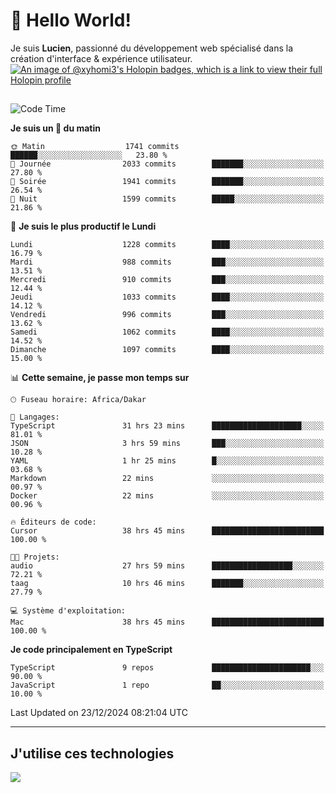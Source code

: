 # 👋 Hello World!

Je suis **Lucien**, passionné du développement web spécialisé dans la création d'interface & expérience utilisateur.
[![An image of @xyhomi3's Holopin badges, which is a link to view their full Holopin profile](https://holopin.me/xyhomi3)](https://holopin.io/@xyhomi3)

##

<!--START_SECTION:waka-->
![Code Time](http://img.shields.io/badge/Code%20Time-2%2C834%20hrs%2050%20mins-blue)

**Je suis un 🐤 du matin** 

```text
🌞 Matin                  1741 commits        ██████░░░░░░░░░░░░░░░░░░░   23.80 % 
🌆 Journée                2033 commits        ███████░░░░░░░░░░░░░░░░░░   27.80 % 
🌃 Soirée                 1941 commits        ███████░░░░░░░░░░░░░░░░░░   26.54 % 
🌙 Nuit                   1599 commits        █████░░░░░░░░░░░░░░░░░░░░   21.86 % 
```
📅 **Je suis le plus productif le Lundi** 

```text
Lundi                    1228 commits        ████░░░░░░░░░░░░░░░░░░░░░   16.79 % 
Mardi                    988 commits         ███░░░░░░░░░░░░░░░░░░░░░░   13.51 % 
Mercredi                 910 commits         ███░░░░░░░░░░░░░░░░░░░░░░   12.44 % 
Jeudi                    1033 commits        ████░░░░░░░░░░░░░░░░░░░░░   14.12 % 
Vendredi                 996 commits         ███░░░░░░░░░░░░░░░░░░░░░░   13.62 % 
Samedi                   1062 commits        ████░░░░░░░░░░░░░░░░░░░░░   14.52 % 
Dimanche                 1097 commits        ████░░░░░░░░░░░░░░░░░░░░░   15.00 % 
```


📊 **Cette semaine, je passe mon temps sur** 

```text
🕑︎ Fuseau horaire: Africa/Dakar

💬 Langages: 
TypeScript               31 hrs 23 mins      ████████████████████░░░░░   81.01 % 
JSON                     3 hrs 59 mins       ███░░░░░░░░░░░░░░░░░░░░░░   10.28 % 
YAML                     1 hr 25 mins        █░░░░░░░░░░░░░░░░░░░░░░░░   03.68 % 
Markdown                 22 mins             ░░░░░░░░░░░░░░░░░░░░░░░░░   00.97 % 
Docker                   22 mins             ░░░░░░░░░░░░░░░░░░░░░░░░░   00.96 % 

🔥 Éditeurs de code: 
Cursor                   38 hrs 45 mins      █████████████████████████   100.00 % 

🐱‍💻 Projets: 
audio                    27 hrs 59 mins      ██████████████████░░░░░░░   72.21 % 
taag                     10 hrs 46 mins      ███████░░░░░░░░░░░░░░░░░░   27.79 % 

💻 Système d'exploitation: 
Mac                      38 hrs 45 mins      █████████████████████████   100.00 % 
```

**Je code principalement en TypeScript** 

```text
TypeScript               9 repos             ██████████████████████░░░   90.00 % 
JavaScript               1 repo              ██░░░░░░░░░░░░░░░░░░░░░░░   10.00 % 
```




 Last Updated on 23/12/2024 08:21:04 UTC
<!--END_SECTION:waka-->
---

## J'utilise ces technologies

<p align="left">
  <a href="https://skillicons.dev">
    <img src="https://skillicons.dev/icons?i=ts,js,md,scss,tailwind,react,docker,express,astro,vite,nextjs,vercel,figma,ableton" />
  </a>
</p>

